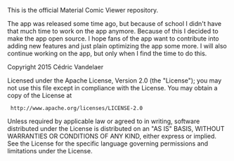This is the official Material Comic Viewer repository.

The app was released some time ago, but because of school I didn't have that much time to work on the app anymore. Because of this I decided to make the app open source. I hope fans of the app want to contribute into adding new features and just plain optimizing the app some more. I will also continue working on the app, but only when I find the time to do this.


Copyright 2015 Cédric Vandelaer

   Licensed under the Apache License, Version 2.0 (the "License");
   you may not use this file except in compliance with the License.
   You may obtain a copy of the License at

     http://www.apache.org/licenses/LICENSE-2.0

   Unless required by applicable law or agreed to in writing, software
   distributed under the License is distributed on an "AS IS" BASIS,
   WITHOUT WARRANTIES OR CONDITIONS OF ANY KIND, either express or implied.
   See the License for the specific language governing permissions and
   limitations under the License.
